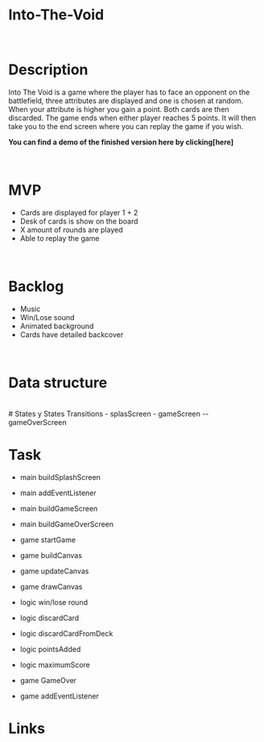 # Into-The-Void

<br>

# Description
Into The Void is a game where the player has to face an opponent on the battlefield, three attributes are displayed and one is chosen at random. When your attribute is higher you gain a point. Both cards are then discarded. The game ends when either player reaches 5 points. It will then take you to the end screen where you can replay the game if you wish.

**You can find a demo of the finished version here by clicking[here]**

<br>

# MVP
- Cards are displayed for player 1 + 2
- Desk of cards is show on the board 
- X amount of rounds are played 
- Able to replay the game 


<br>

# Backlog
- Music 
- Win/Lose sound 
- Animated background 
- Cards have detailed backcover 

<br>

# Data structure 
<br>
# States y States Transitions
- splasScreen 
- gameScreen
-- gameOverScreen

<br>

# Task
- main buildSplashScreen
- main addEventListener
- main buildGameScreen
- main buildGameOverScreen

- game startGame
- game buildCanvas 
- game updateCanvas 
- game drawCanvas 

- logic win/lose round
- logic discardCard
- logic discardCardFromDeck
- logic pointsAdded
- logic maximumScore

- game GameOver
- game addEventListener 

# Links
